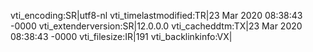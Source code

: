 vti_encoding:SR|utf8-nl
vti_timelastmodified:TR|23 Mar 2020 08:38:43 -0000
vti_extenderversion:SR|12.0.0.0
vti_cacheddtm:TX|23 Mar 2020 08:38:43 -0000
vti_filesize:IR|191
vti_backlinkinfo:VX|
